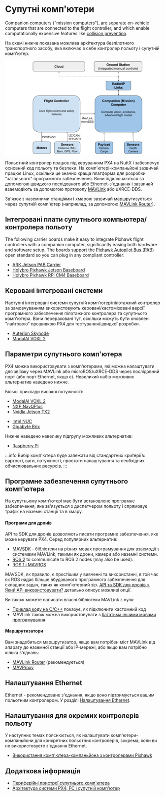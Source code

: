 # Супутні комп'ютери

Companion computers ("mission computers"), are separate on-vehicle computers that are connected to the flight controller, and which enable computationally expensive features like [collision prevention](../computer_vision/collision_prevention.md).

На схемі нижче показана можлива архітектура безпілотного транспортного засобу, яка включає в себе контролер польоту і супутній комп'ютер.

![Архітектура PX4 - система з політним контролером і супутнім комп'ютером](../../assets/diagrams/px4_companion_computer_simple.svg)

<!-- source for drawing: https://docs.google.com/drawings/d/1ZDSyj5djKCEbabgx8K4ESdTeEUizgEt8spUWrMGbHUE/edit?usp=sharing -->

Польотний контролер працює під керуванням PX4 на NuttX і забезпечує основний код польоту та безпеки.
На комп'ютері-компаньйоні зазвичай працює Linux, оскільки це значно краща платформа для розробки "загального" програмного забезпечення.
Вони підключаються за допомогою швидкого послідовного або Ethernet-з'єднання і зазвичай взаємодіють за допомогою протоколу [MAVLink](https://mavlink.io/en/) або uXRCE-DDS.

Зв'язок з наземними станціями і хмарою зазвичай маршрутизується через супутній комп'ютер (наприклад, за допомогою [MAVLink Router](https://github.com/mavlink-router/mavlink-router)).

## Інтегровані плати супутнього компьютера/контролера польоту

The following carrier boards make it easy to integrate Pixhawk flight controllers with a companion computer, significantly easing both hardware and software setup.
The boards support the [Pixhawk Autopilot Bus (PAB)](../flight_controller/pixhawk_autopilot_bus.md) open standard so you can plug in any compliant controller:

- [ARK Jetson PAB Carrier](../companion_computer/ark_jetson_pab_carrier.md)
- [Holybro Pixhawk Jetson Baseboard](../companion_computer/holybro_pixhawk_jetson_baseboard.md)
- [Holybro Pixhawk RPi CM4 Baseboard](../companion_computer/holybro_pixhawk_rpi_cm4_baseboard.md)

## Керовані інтегровані системи

Наступні інтегровані системи супутній комп'ютер/пілотажний контролер за замовчуванням використовують керовані/кастомізовані версії програмного забезпечення пілотажного контролера та супутнього комп'ютера.
Вони перераховані тут, оскільки можуть бути оновлені "лайтовою" прошивкою PX4 для тестування/швидкої розробки.

- [Auterion Skynode](../companion_computer/auterion_skynode.md)
- [ModalAI VOXL 2](https://docs.modalai.com/voxl-2/)

## Параметри супутнього комп'ютера

PX4 можна використовувати з комп'ютерами, які можна налаштувати для зв’язку через MAVLink або microROS/uXRCE-DDS через послідовний порт (або порт Ethernet, якщо є).
Невеликий набір можливих альтернатив наведено нижче.

Більші приклади високої потужності:

- [ModalAI VOXL 2](https://docs.modalai.com/voxl2-external-flight-controller/)
- [NXP NavQPlus](https://nxp.gitbook.io/navqplus/user-contributed-content/ros2/microdds)
- [Nvidia Jetson TX2](https://developer.nvidia.com/embedded/jetson-tx2)

* [Intel NUC](https://www.intel.com/content/www/us/en/products/details/nuc.html)
* [Gigabyte Brix](https://www.gigabyte.com/Mini-PcBarebone/BRIX)

Нижче наведено невелику підгрупу можливих альтернатив:

- [Raspberry Pi](../companion_computer/pixhawk_rpi.md)

:::info
Вибір комп'ютера буде залежати від стандартних критеріїв: вартості, ваги, потужності, простоти налаштування та необхідних обчислювальних ресурсів.
:::

## Програмне забезпечення супутнього комп'ютера

На супутньому комп'ютері має бути встановлене програмне забезпечення, яке зв'язується з диспетчером польоту і спрямовує трафік на наземні станції та в хмару.

#### Програми для дронів

API та SDK для дронів дозволяють писати програмне забезпечення, яке може керувати PX4.
Серед популярних альтернатив:

- [MAVSDK](https://mavsdk.mavlink.io/main/en/index.html) - бібліотеки на різних мовах програмування для взаємодії з системами MAVLink, такими як дрони, камери або наземні системи.
- [ROS 2](../ros2/index.md) to communicate to ROS 2 nodes (may also be used).
- [ROS 1 і MAVROS](../ros/mavros_installation.md)

MAVSDK, як правило, є простішим у вивченні та використанні, в той час як ROS надає більше вбудованого програмного забезпечення для складних задач, таких як комп'ютерний зір.
[API та SDK для дронів > Який API використовувати?](../robotics/README.md#what-api-should-i-use) детально описує можливі опції.

Ви також можете написати власні бібліотеки MAVLink з нуля:

- [Приклад коду на C/C++](https://github.com/mavlink/c_uart_interface_example) показує, як підключити кастомний код
- MAVLink також можна використовувати з [багатьма іншими мовами програмування](https://mavlink.io/en/#mavlink-project-generatorslanguages)

#### Маршрутизатори

Вам знадобиться маршрутизатор, якщо вам потрібен міст MAVLink від апарату до наземної станції або IP-мережі, або якщо вам потрібно кілька з'єднань:

- [MAVLink Router](https://github.com/intel/mavlink-router) (рекомендується)
- [MAVProxy](https://ardupilot.org/mavproxy/)

## Налаштування Ethernet

Ethernet - рекомендоване з'єднання, якщо воно підтримується вашим польотним контролером.
У розділі [Налаштування Ethernet](../advanced_config/ethernet_setup.md).

## Налаштування для окремих контролерів польоту

У наступних темах пояснюється, як налаштувати комп'ютери-компаньйони для конкретних польотних контролерів, зокрема, коли ви не використовуєте з'єднання Ethernet.

- [Використання комп'ютера-компаньйона з контролерами Pixhawk](../companion_computer/pixhawk_companion.md)

## Додаткова інформація

- [Периферійні пристрої супутнього комп'ютера](../companion_computer/companion_computer_peripherals.md)
- [Архітектура системи PX4; FC і супутній комп'ютер](../concept/px4_systems_architecture.md#fc-and-companion-computer)
